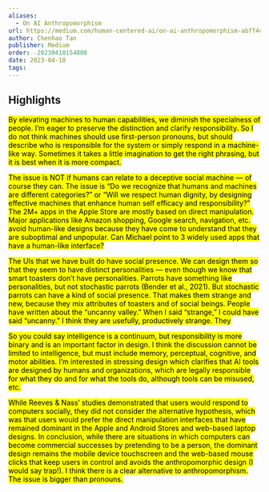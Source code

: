 ```yaml
---
aliases:
  - On AI Anthropomorphism
url: https://medium.com/human-centered-ai/on-ai-anthropomorphism-abff4cecc5ae
author: Chenhao Tan
publisher: Medium
order: -20230410154808
date: 2023-04-10
tags:
---
```


## Highlights
<mark>By elevating machines to human capabilities, we diminish the specialness of people. I’m eager to preserve the distinction and clarify responsibility. So I do not think machines should use first-person pronouns, but should describe who is responsible for the system or simply respond in a machine-like way. Sometimes it takes a little imagination to get the right phrasing, but it is best when it is more compact.</mark>

<mark>The issue is NOT if humans can relate to a deceptive social machine — of course they can. The issue is “Do we recognize that humans and machines are different categories?” or “Will we respect human dignity, by designing effective machines that enhance human self efficacy and responsibility?” The 2M+ apps in the Apple Store are mostly based on direct manipulation. Major applications like Amazon shopping, Google search, navigation, etc. avoid human-like designs because they have come to understand that they are suboptimal and unpopular. Can Michael point to 3 widely used apps that have a human-like interface?</mark>

<mark>The UIs that we have built do have social presence. We can design them so that they seem to have distinct personalities — even though we know that smart toasters don’t have personalities. Parrots have something like personalities, but not stochastic parrots (Bender et al., 2021). But stochastic parrots can have a kind of social presence. That makes them strange and new, because they mix attributes of toasters and of social beings. People have written about the “uncanny valley.” When I said “strange,” I could have said “uncanny.” I think they are usefully, productively strange. They</mark>

<mark>So you could say intelligence is a continuum, but responsibility is more binary and is an important factor in design. I think the discussion cannot be limited to intelligence, but must include memory, perceptual, cognitive, and motor abilities. I’m interested in stressing design which clarifies that AI tools are designed by humans and organizations, which are legally responsible for what they do and for what the tools do, although tools can be misused, etc.</mark>

<mark>While Reeves & Nass’ studies demonstrated that users would respond to computers socially, they did not consider the alternative hypothesis, which was that users would prefer the direct manipulation interfaces that have remained dominant in the Apple and Android Stores and web-based laptop designs. In conclusion, while there are situations in which computers can become commercial successes by pretending to be a person, the dominant design remains the mobile device touchscreen and the web-based mouse clicks that keep users in control and avoids the anthropomorphic design (I would say trap!). I think there is a clear alternative to anthropomorphism. The issue is bigger than pronouns.</mark>

